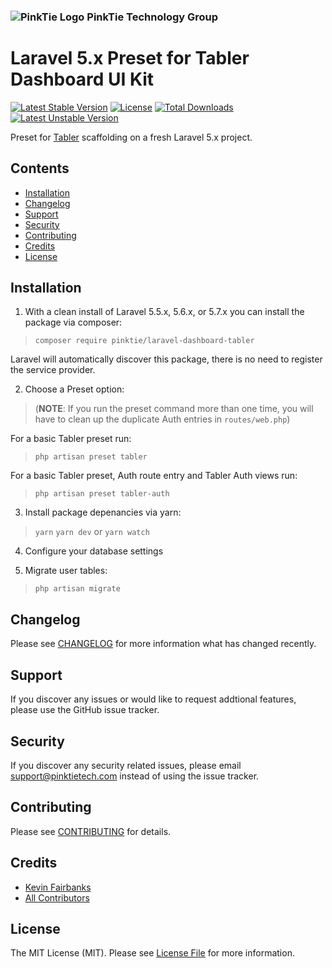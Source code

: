 ### ![PinkTie Logo](https://pinktietech.com/wp-content/uploads/2017/03/PinkTie-60x60.png) PinkTie Technology Group
# Laravel 5.x Preset for Tabler Dashboard UI Kit

[![Latest Stable Version](https://poser.pugx.org/pinktie/laravel-dashboard-tabler/v/stable)](https://packagist.org/packages/pinktie/laravel-dashboard-tabler) [![License](https://poser.pugx.org/pinktie/laravel-dashboard-tabler/license)](https://packagist.org/packages/pinktie/laravel-dashboard-tabler) [![Total Downloads](https://poser.pugx.org/pinktie/laravel-dashboard-tabler/downloads)](https://packagist.org/packages/pinktie/laravel-dashboard-tabler) [![Latest Unstable Version](https://poser.pugx.org/pinktie/laravel-dashboard-tabler/v/unstable)](https://packagist.org/packages/pinktie/laravel-dashboard-tabler)

Preset for [Tabler](https://tabler.github.io/) scaffolding on a fresh Laravel 5.x project.

## Contents

- [Installation](#installation)
- [Changelog](#changelog)
- [Support](#support)
- [Security](#security)
- [Contributing](#contributing)
- [Credits](#credits)
- [License](#license)

## Installation

1) With a clean install of Laravel 5.5.x, 5.6.x, or 5.7.x you can install the package via composer:
>  `composer require pinktie/laravel-dashboard-tabler`

Laravel will automatically discover this package, there is no need to register the service provider.

2) Choose a Preset option:
>  (**NOTE**: If you run the preset command more than one time, you will have to clean up the duplicate Auth entries in `routes/web.php`)

For a basic Tabler preset run:
>  `php artisan preset tabler`

For a basic Tabler preset, Auth route entry and Tabler Auth views run:
>  `php artisan preset tabler-auth`


3) Install package depenancies via yarn:
>  `yarn`
>  `yarn dev` or `yarn watch`

4) Configure your database settings

5) Migrate user tables:
>  `php artisan migrate`


## Changelog

Please see [CHANGELOG](CHANGELOG.md) for more information what has changed recently.

## Support

If you discover any issues or would like to request addtional features, please use the GitHub issue tracker.

## Security

If you discover any security related issues, please email support@pinktietech.com instead of using the issue tracker.

## Contributing

Please see [CONTRIBUTING](CONTRIBUTING.md) for details.

## Credits

- [Kevin Fairbanks](https://github.com/KevinFairbanks)
- [All Contributors](../../contributors)

## License

The MIT License (MIT). Please see [License File](LICENSE.md) for more information.
